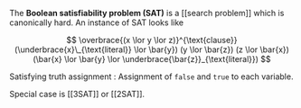The **Boolean satisfiability problem (SAT)** is a [[search problem]] which is canonically hard. An instance of SAT looks like

$$
\overbrace{(x \lor y \lor z)}^{\text{clause}} (\underbrace{x}\_{\text{literal}} \lor \bar{y}) (y \lor \bar{z}) (z \lor \bar{x})(\bar{x} \lor \bar{y} \lor \underbrace{\bar{z}}_{\text{literal}})
$$

Satisfying truth assignment
: Assignment of `false` and `true` to each variable.


Special case is [[3SAT]] or [[2SAT]].